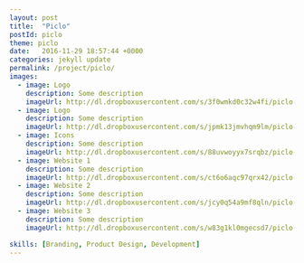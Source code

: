 ```yaml
---
layout: post
title:  "Piclo"
postId: piclo
theme: piclo
date:   2016-11-29 18:57:44 +0000
categories: jekyll update
permalink: /project/piclo/
images:
  - image: Logo
    description: Some description
    imageUrl: http://dl.dropboxusercontent.com/s/3f0wmkd0c32w4fi/piclo-1.jpg?dl=0
  - image: Logo
    description: Some description
    imageUrl: http://dl.dropboxusercontent.com/s/jpmk13jmvhqm9lm/piclo-2.jpg?dl=0
  - image: Icons
    description: Some description
    imageUrl: http://dl.dropboxusercontent.com/s/88uvwoyyx7srqbz/piclo-3.jpg?dl=0
  - image: Website 1
    description: Some description
    imageUrl: http://dl.dropboxusercontent.com/s/ct6o6aqc97qrx42/piclo-4.jpg?dl=0
  - image: Website 2
    description: Some description
    imageUrl: http://dl.dropboxusercontent.com/s/jcy0q54a9mf8qln/piclo-5.jpg?dl=0
  - image: Website 3
    description: Some description
    imageUrl: http://dl.dropboxusercontent.com/s/w83g1kl0mgecsd7/piclo-6.jpg?dl=0

skills: [Branding, Product Design, Development]
---
```

